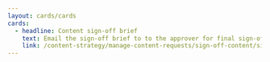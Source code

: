 ```yaml
---
layout: cards/cards
cards:
  - headline: Content sign-off brief
    text: Email the sign-off brief to to the approver for final sign-off. Ensure that you select all the supporting checks as having been done.
    link: /content-strategy/manage-content-requests/sign-off-content/sign-off-template/
---
```

